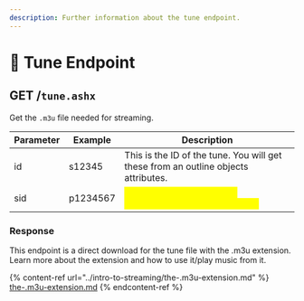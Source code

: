 ```yaml
---
description: Further information about the tune endpoint.
---
```


# 🎵 Tune Endpoint

## GET /`tune.ashx`

Get the `.m3u` file needed for streaming.&#x20;

| Parameter | Example  | Description                                                                                |
| --------- | -------- | ------------------------------------------------------------------------------------------ |
| id        | s12345   | This is the ID of the tune. You will get these from an outline objects attributes.         |
| sid       | p1234567 | <mark style="color:yellow;">Purpose unknown, used in combination with topics/shows.</mark> |

### Response

This endpoint is a direct download for the tune file with the .m3u extension. \
Learn more about the extension and how to use it/play music from it.

{% content-ref url="../intro-to-streaming/the-.m3u-extension.md" %}
[the-.m3u-extension.md](../intro-to-streaming/the-.m3u-extension.md)
{% endcontent-ref %}
